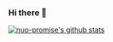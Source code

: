 ### Hi there 👋

[![nuo-promise's github stats](https://github-readme-stats.vercel.app/api?username=nuo-promise&show_icons=true&&hide=stars,commits,prs,issues,contribs&count_private=true)](https://github.com/anuraghazra/github-readme-stats)

<!--
**nuo-promise/nuo-promise** is a ✨ _special_ ✨ repository because its `README.md` (this file) appears on your GitHub profile.

Here are some ideas to get you started:

- 🔭 I’m currently working on ...
- 🌱 I’m currently learning ...
- 👯 I’m looking to collaborate on ...
- 🤔 I’m looking for help with ...
- 💬 Ask me about ...
- 📫 How to reach me: ...
- 😄 Pronouns: ...
- ⚡ Fun fact: ...
-->
